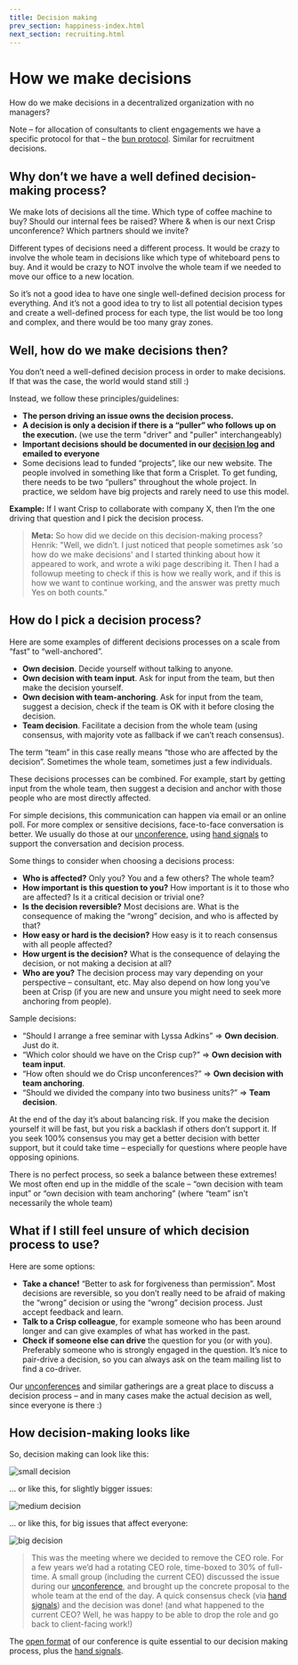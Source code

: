 ```yaml
---
title: Decision making
prev_section: happiness-index.html
next_section: recruiting.html
---
```


How we make decisions
=====================

How do we make decisions in a decentralized organization with no managers?

Note – for allocation of consultants to client engagements we have a specific protocol for that – the [bun protocol](bun-protocol.html). Similar for recruitment decisions.

Why don’t we have a well defined decision-making process?
---------------------------------------------------------

We make lots of decisions all the time. Which type of coffee machine to buy? Should our internal fees be raised? Where & when is our next Crisp unconference? Which partners should we invite?

Different types of decisions need a different process. It would be crazy to involve the whole team in decisions like which type of whiteboard pens to buy. And it would be crazy to NOT involve the whole team if we needed to move our office to a new location.

So it’s not a good idea to have one single well-defined decision process for everything. And it’s not a good idea to try to list all potential decision types and create a well-defined process for each type, the list would be too long and complex, and there would be too many gray zones.

Well, how do we make decisions then?
------------------------------------

You don’t need a well-defined decision process in order to make decisions. If that was the case, the world would stand still :)

Instead, we follow these principles/guidelines:

-   **The person driving an issue owns the decision process.**
-   **A decision is only a decision if there is a “puller” who follows up on the execution.** (we use the term "driver" and "puller" interchangeably)
-   **Important decisions should be documented in our [decision log](dashboard.html) and emailed to everyone**
-   Some decisions lead to funded “projects”, like our new website. The people involved in something like that form a Crisplet. To get funding, there needs to be two “pullers” throughout the whole project. In practice, we seldom have big projects and rarely need to use this model.

**Example:** If I want Crisp to collaborate with company X, then I’m the one driving that question and I pick the decision process.

> **Meta:** So how did we decide on this decision-making process?
> Henrik: "Well, we didn’t. I just noticed that people sometimes ask 'so how do we make decisions' and I started thinking about how it appeared to work, and wrote a wiki page describing it. Then I had a followup meeting to check if this is how we really work, and if this is how we want to continue working, and the answer was pretty much Yes on both counts."

How do I pick a decision process?
---------------------------------

Here are some examples of different decisions processes on a scale from “fast” to “well-anchored”.

-   **Own decision**. Decide yourself without talking to anyone.
-   **Own decision with team input**. Ask for input from the team, but then make the decision yourself.
-   **Own decision with team-anchoring**. Ask for input from the team, suggest a decision, check if the team is OK with it before closing the decision.
-   **Team decision**. Facilitate a decision from the whole team (using consensus, with majority vote as fallback if we can’t reach consensus).

The term “team” in this case really means “those who are affected by the decision”. Sometimes the whole team, sometimes just a few individuals.

These decisions processes can be combined. For example, start by getting input from the whole team, then suggest a decision and anchor with those people who are most directly affected.

For simple decisions, this communication can happen via email or an online poll. For more complex or sensitive decisions, face-to-face conversation is better. We usually do those at our [unconference](unconference.html), using [hand signals](hand-signals.html) to support the conversation and decision process.

Some things to consider when choosing a decisions process:

-   **Who is affected?** Only you? You and a few others? The whole team?
-   **How important is this question to you?** How important is it to those who are affected? Is it a critical decision or trivial one?
-   **Is the decision reversible?** Most decisions are. What is the consequence of making the “wrong” decision, and who is affected by that?
-   **How easy or hard is the decision?** How easy is it to reach consensus with all people affected?
-   **How urgent is the decision?** What is the consequence of delaying the decision, or not making a decision at all?
-   **Who are you?** The decision process may vary depending on your perspective – consultant, etc. May also depend on how long you’ve been at Crisp (if you are new and unsure you might need to seek more anchoring from people).

Sample decisions:

-   “Should I arrange a free seminar with Lyssa Adkins” =&gt; **Own decision**. Just do it.
-   “Which color should we have on the Crisp cup?” =&gt; **Own decision with team input**.
-   “How often should we do Crisp unconferences?” =&gt; **Own decision with team anchoring**.
-   “Should we divided the company into two business units?” =&gt; **Team decision**.

At the end of the day it’s about balancing risk. If you make the decision yourself it will be fast, but you risk a backlash if others don’t support it. If you seek 100% consensus you may get a better decision with better support, but it could take time – especially for questions where people have opposing opinions.

There is no perfect process, so seek a balance between these extremes! We most often end up in the middle of the scale – “own decision with team input” or “own decision with team anchoring” (where “team” isn’t necessarily the whole team)

What if I still feel unsure of which decision process to use?
-------------------------------------------------------------

Here are some options:

-   **Take a chance!** “Better to ask for forgiveness than permission”. Most decisions are reversible, so you don’t really need to be afraid of making the “wrong” decision or using the “wrong” decision process. Just accept feedback and learn.
-   **Talk to a Crisp colleague**, for example someone who has been around longer and can give examples of what has worked in the past.
-   **Check if someone else can drive** the question for you (or with you). Preferably someone who is strongly engaged in the question. It’s nice to pair-drive a decision, so you can always ask on the team mailing list to find a co-driver.


Our [unconferences](unconference.html) and similar gatherings are a great place to discuss a decision process – and in many cases make the actual decision as well, since everyone is there :)

How decision-making looks like
------------------------------

So, decision making can look like this:

![small decision](../assets/TwoPeopleTalking.jpg "small decision")

… or like this, for slightly bigger issues:

![medium decision](../assets/SmallGroupTalking.jpg "medium decision")

… or like this, for big issues that affect everyone:

![big decision](../assets/BigGroupTalking.jpg "big decision")

> This was the meeting where we decided to remove the CEO role. For a few years we’d had a rotating CEO role, time-boxed to 30% of full-time. A small group (including the current CEO) discussed the issue during our [unconference](unconference.html), and brought up the concrete proposal to the whole team at the end of the day. A quick consensus check (via [hand signals](hand-signals.html)) and the decision was done! 
> (and what happened to the current CEO? Well, he was happy to be able to drop the role and go back to client-facing work!)

The [open format](unconference.html) of our conference is quite essential to our decision making process, plus the [hand signals](hand-signals.html).
